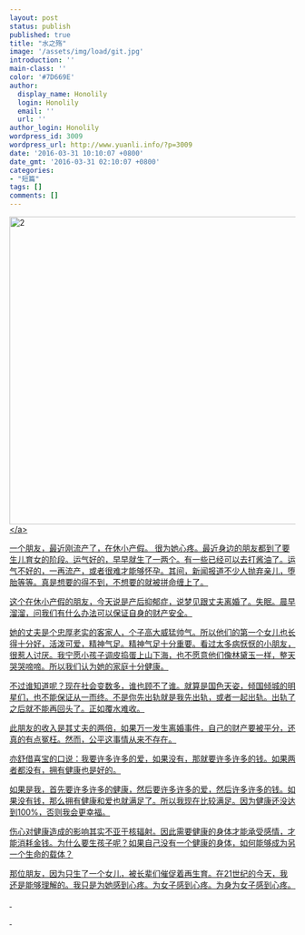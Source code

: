 ```yaml
---
layout: post
status: publish
published: true
title: "水之殇"
image: '/assets/img/load/git.jpg'
introduction: ''
main-class: ''
color: '#7D669E'
author:
  display_name: Honolily
  login: Honolily
  email: ''
  url: ''
author_login: Honolily
wordpress_id: 3009
wordpress_url: http://www.yuanli.info/?p=3009
date: '2016-03-31 10:10:07 +0800'
date_gmt: '2016-03-31 02:10:07 +0800'
categories:
- "短篇"
tags: []
comments: []
---
```

<p><a href="http:&#47;&#47;www.yuanli.info&#47;archives&#47;3009.html&#47;2-3" rel="attachment wp-att-3010"><img class="aligncenter size-large wp-image-3010" src="http:&#47;&#47;www.yuanli.info&#47;wp-content&#47;uploads&#47;2016&#47;03&#47;2-800x541.jpg" alt="2" width="800" height="541" &#47;><&#47;a></p>
<p>一个朋友，最近刚流产了，在休小产假。 很为她心疼。最近身边的朋友都到了要生儿育女的阶段。运气好的，早早就生了一两个。有一些已经可以去打酱油了。运气不好的，一再流产，或者很难才能够怀孕。其间，新闻报道不少人抛弃亲儿，堕胎等等。真是想要的得不到，不想要的就被拼命缠上了。</p>
<p>这个在休小产假的朋友，今天说是产后抑郁症，说梦见跟丈夫离婚了。失眠。晨早溜溜，问我们有什么办法可以保证自身的财产安全。</p>
<p>她的丈夫是个忠厚老实的客家人，个子高大威猛帅气。所以他们的第一个女儿也长得十分好，活泼可爱，精神气足。精神气足十分重要。看过太多病恹恹的小朋友，很惹人讨厌。我宁愿小孩子调皮捣蛋上山下海，也不愿意他们像林黛玉一样，整天哭哭啼啼。所以我们认为她的家庭十分健康。</p>
<p>不过谁知道呢？现在社会变数多，谁也顾不了谁。就算是国色天姿，倾国倾城的明星们，也不能保证从一而终。不是你先出轨就是我先出轨，或者一起出轨。出轨了之后就不能再回头了。正如覆水难收。</p>
<p>此朋友的收入是其丈夫的两倍，如果万一发生离婚事件，自己的财产要被平分，还真的有点冤枉。然而，公平这事情从来不存在。</p>
<p>亦舒借喜宝的口说：我要许多许多的爱，如果没有，那就要许多许多的钱。如果两者都没有，拥有健康也是好的。</p>
<p>如果是我，首先要许多许多的健康，然后要许多许多的爱，然后许多许多的钱。如果没有钱，那么拥有健康和爱也就满足了。所以我现在比较满足。因为健康还没达到100%，否则我会更幸福。</p>
<p>伤心对健康造成的影响其实不亚于核辐射。因此需要健康的身体才能承受感情，才能消耗金钱。为什么要生孩子呢？如果自己没有一个健康的身体，如何能够成为另一个生命的载体？</p>
<p>那位朋友，因为只生了一个女儿，被长辈们催促着再生育。在21世纪的今天，我还是能够理解的。我只是为她感到心疼。为女子感到心疼。为身为女子感到心疼。</p>
<p>&nbsp;</p>
<p>&nbsp;</p>
